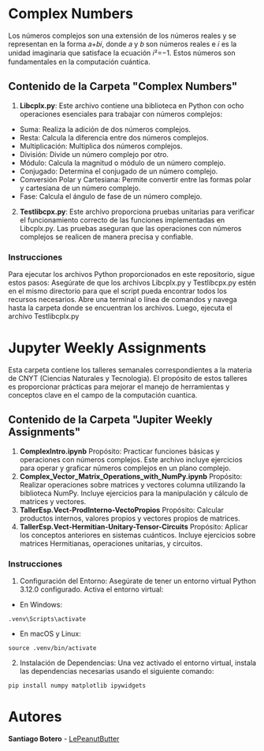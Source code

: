 # Complex Numbers
Los números complejos son una extensión de los números reales y se representan en la forma 𝑎+𝑏𝑖, donde 𝑎 y 𝑏 son números reales e 𝑖 es la unidad imaginaria que satisface la ecuación 𝑖²=−1. Estos números son fundamentales en la computación cuántica.

## Contenido de la Carpeta "Complex Numbers"
1. **Libcplx.py**: 
Este archivo contiene una biblioteca en Python con ocho operaciones esenciales para trabajar con números complejos:
* Suma: Realiza la adición de dos números complejos.
* Resta: Calcula la diferencia entre dos números complejos.
* Multiplicación: Multiplica dos números complejos.
* División: Divide un número complejo por otro.
* Módulo: Calcula la magnitud o módulo de un número complejo.
* Conjugado: Determina el conjugado de un número complejo.
* Conversión Polar y Cartesiana: Permite convertir entre las formas polar y cartesiana de un número complejo.
* Fase: Calcula el ángulo de fase de un número complejo.
2. **Testlibcpx.py**:
Este archivo proporciona pruebas unitarias para verificar el funcionamiento correcto de las funciones implementadas en Libcplx.py. Las pruebas aseguran que las operaciones con números complejos se realicen de manera precisa y confiable.

### Instrucciones
Para ejecutar los archivos Python proporcionados en este repositorio, sigue estos pasos: Asegúrate de que los archivos Libcplx.py y Testlibcpx.py estén en el mismo directorio para que el script pueda encontrar todos los recursos necesarios. Abre una terminal o línea de comandos y navega hasta la carpeta donde se encuentran los archivos. Luego, ejecuta el archivo Testlibcplx.py

# Jupyter Weekly Assignments
Esta carpeta contiene los talleres semanales correspondientes a la materia de CNYT (Ciencias Naturales y Tecnologia). El propósito de estos talleres es proporcionar prácticas para mejorar el manejo de herramientas y conceptos clave en el campo de la computación cuantica.

## Contenido de la Carpeta "Jupiter Weekly Assignments"
1. **ComplexIntro.ipynb**
Propósito: Practicar funciones básicas y operaciones con números complejos. Este archivo incluye ejercicios para operar y graficar números complejos en un plano complejo.
2. **Complex_Vector_Matrix_Operations_with_NumPy.ipynb**
Propósito: Realizar operaciones sobre matrices y vectores columna utilizando la biblioteca NumPy. Incluye ejercicios para la manipulación y cálculo de matrices y vectores.
3. **TallerEsp.Vect-ProdInterno-VectoPropios**
Propósito: Calcular productos internos, valores propios y vectores propios de matrices.
4. **TallerEsp.Vect-Hermitian-Unitary-Tensor-Circuits**
Propósito: Aplicar los conceptos anteriores en sistemas cuánticos. Incluye ejercicios sobre matrices Hermitianas, operaciones unitarias, y circuitos.

### Instrucciones
1. Configuración del Entorno: Asegúrate de tener un entorno virtual Python 3.12.0 configurado.
Activa el entorno virtual:
- En Windows:
```
.venv\Scripts\activate
```
- En macOS y Linux:
```
source .venv/bin/activate
```
2. Instalación de Dependencias: Una vez activado el entorno virtual, instala las dependencias necesarias usando el siguiente comando:
```
pip install numpy matplotlib ipywidgets
```

# Autores
**Santiago Botero** - [LePeanutButter](https://github.com/LePeanutButter)